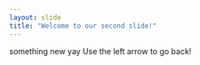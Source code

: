 ```yaml
---
layout: slide
title: "Welcome to our second slide!"
---
```

something new yay
Use the left arrow to go back!
